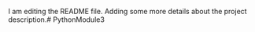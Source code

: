 I am editing the README file. Adding some more details about the project description.# PythonModule3
